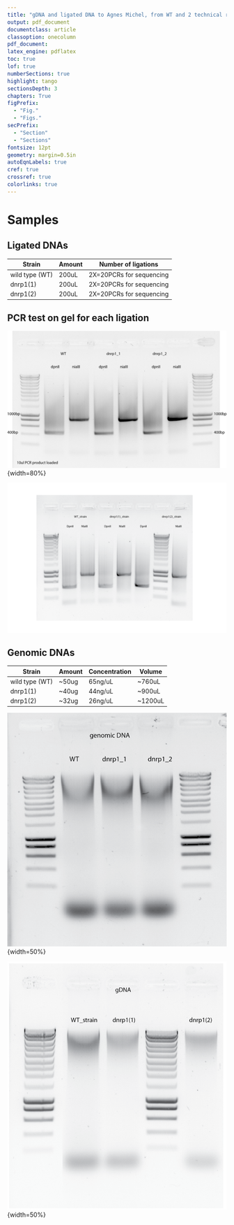 ```yaml
---
title: "gDNA and ligated DNA to Agnes Michel, from WT and 2 technical replicates of dnrp1"
output: pdf_document
documentclass: article
classoption: onecolumn
pdf_document:
latex_engine: pdflatex
toc: true
lof: true
numberSections: true
highlight: tango
sectionsDepth: 3
chapters: True
figPrefix:
  - "Fig."
  - "Figs."
secPrefix:
  - "Section"
  - "Sections"
fontsize: 12pt
geometry: margin=0.5in
autoEqnLabels: true
cref: true
crossref: true
colorlinks: true
---
```


# Samples

## Ligated DNAs

| Strain 	| Amount 	| Number of ligations 	|
|-	|-	|-	|
| wild type (WT) 	| 200uL 	| 2X=20PCRs for sequencing 	|
| dnrp1(1) 	| 200uL 	| 2X=20PCRs for sequencing 	|
| dnrp1(2) 	| 200uL 	| 2X=20PCRs for sequencing 	|

## PCR test on gel for each ligation

![Ligation #1 ](../images/24102020-all-strains-50ul-PCR-succesful2sequencing.png){width=80%}


![Ligation #2 ](../images/02122020-all-strains-50ul-PCR-test-Agnes-01.png)

## Genomic DNAs

| Strain 	| Amount 	| Concentration 	| Volume 	|
|-	|-	|-	|-	|
| wild type (WT) 	| ~50ug 	| 65ng/uL 	| ~760uL 	|
| dnrp1(1) 	| ~40ug 	| 44ng/uL 	| ~900uL 	|
| dnrp1(2) 	| ~32ug 	| 26ng/uL 	| ~1200uL 	|

![DNA-extraction#1](../images/15102020-new-dna-extraction.png){width=50%}

![DNA-extraction#2](../images/02122020-DNA-extraction-sample-II-for-Agnes-02.png){width=50%}